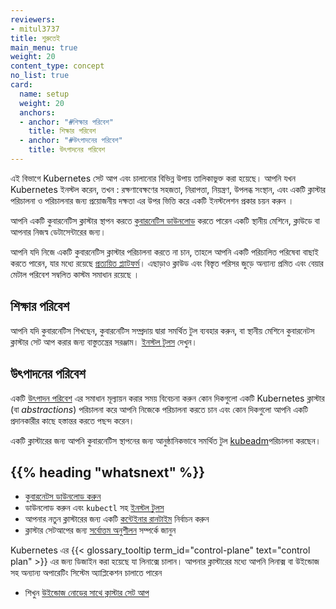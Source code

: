 ```yaml
---
reviewers:
- mitul3737
title: শুরুতেই
main_menu: true
weight: 20
content_type: concept
no_list: true
card:
  name: setup
  weight: 20
  anchors:
  - anchor: "#শিক্ষার পরিবেশ"
    title: শিক্ষার পরিবেশ
  - anchor: "#উৎপাদনের পরিবেশ"
    title: উৎপাদনের পরিবেশ
---
```


<!-- overview -->


এই বিভাগে Kubernetes সেট আপ এবং চালানোর বিভিন্ন উপায় তালিকাভুক্ত করা হয়েছে।
আপনি যখন Kubernetes ইনস্টল করেন, তখন : রক্ষণাবেক্ষণের সহজতা, নিরাপত্তা,
নিয়ন্ত্রণ, উপলব্ধ সংস্থান, এবং একটি ক্লাস্টার পরিচালনা ও পরিচালনার জন্য প্রয়োজনীয় দক্ষতা এর উপর ভিত্তি করে একটি ইনস্টলেশন প্রকার চয়ন করুন ।

আপনি একটি কুবারনেটিস ক্লাস্টার স্থাপন করতে [কুবারনেটিস ডাউনলোড](/releases/download/) করতে পারেন
একটি স্থানীয় মেশিনে, ক্লাউডে বা আপনার নিজস্ব ডেটাসেন্টারের জন্য।

আপনি যদি নিজে একটি কুবারনেটিস ক্লাস্টার পরিচালনা করতে না চান, তাহলে আপনি একটি পরিচালিত পরিষেবা বাছাই করতে পারেন, যার মধ্যে রয়েছে
[প্রত্যয়িত প্ল্যাটফর্ম](/docs/setup/production-environment/turnkey-solutions/)।
এছাড়াও ক্লাউড এবং বিস্তৃত পরিসর জুড়ে অন্যান্য প্রমিত এবং বেয়ার মেটাল পরিবেশ সম্বলিত  কাস্টম সমাধান রয়েছে ।

<!-- body -->

## শিক্ষার পরিবেশ

আপনি যদি কুবারনেটিস শিখছেন, কুবারনেটিস সম্প্রদায় দ্বারা সমর্থিত টুল ব্যবহার করুন,
বা স্থানীয় মেশিনে কুবারনেটস ক্লাস্টার সেট আপ করার জন্য বাস্তুতন্ত্রের সরঞ্জাম।
[ইনস্টল টুলস](/docs/tasks/tools/) দেখুন।

## উৎপাদনের পরিবেশ

একটি [উৎপাদন পরিবেশ](/docs/setup/production-environment/) এর সমাধান মূল্যায়ন করার সময় বিবেচনা করুন কোন দিকগুলো
একটি Kubernetes ক্লাস্টার (বা _abstractions_) পরিচালনা করে আপনি নিজেকে পরিচালনা করতে চান এবং কোন দিকগুলো আপনি
একটি প্রদানকারীর কাছে হস্তান্তর করতে পছন্দ করেন।


একটি ক্লাস্টারের জন্য আপনি কুবারনেটিস স্থাপনের জন্য 
আনুষ্ঠানিকভাবে সমর্থিত টুল  [kubeadm](/docs/setup/production-environment/tools/kubeadm/)পরিচালনা করছেন।



## {{% heading "whatsnext" %}}

- [কুবারনেটস ডাউনলোড করুন](/releases/download/)
- ডাউনলোড করুন এবং `kubectl` সহ [ইনস্টল টুলস](/docs/tasks/tools/)  
- আপনার নতুন ক্লাস্টারের জন্য একটি [কন্টেইনার রানটাইম](/docs/setup/production-environment/container-runtimes/) নির্বাচন করুন
- ক্লাস্টার সেটআপের জন্য [সর্বোত্তম অনুশীলন](/docs/setup/best-practices/) সম্পর্কে জানুন

Kubernetes এর {{< glossary_tooltip term_id="control-plane" text="control plan" >}} এর জন্য ডিজাইন করা হয়েছে যা
লিনাক্সে চালান। আপনার ক্লাস্টারের মধ্যে আপনি লিনাক্স বা উইন্ডোজ সহ অন্যান্য অপারেটিং সিস্টেম  অ্যাপ্লিকেশন চালাতে পারেন
- শিখুন [উইন্ডোজ নোডের সাথে ক্লাস্টার সেট আপ](/docs/setup/production-environment/windows/)




